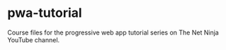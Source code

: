 # pwa-tutorial
Course files for the progressive web app tutorial series on The Net Ninja YouTube channel.
